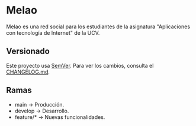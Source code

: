 # Melao
Melao es una red social para los estudiantes de la asignatura "Aplicaciones con tecnología de Internet" de la UCV.

## Versionado  
Este proyecto usa [SemVer](https://semver.org/). Para ver los cambios, consulta el [CHANGELOG.md](CHANGELOG.md).  

## Ramas  
- main → Producción.  
- develop → Desarrollo.
- feature/* → Nuevas funcionalidades.

